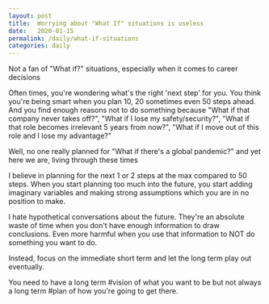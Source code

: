 ```yaml
---
layout: post
title:  Worrying about "What If" situations is useless
date:   2020-01-15
permalink: /daily/what-if-situations
categories: daily
---
```


Not a fan of "What if?" situations, especially when it comes to career decisions

Often times, you're wondering what's the right 'next step' for you. You think you're being smart when you plan 10, 20 sometimes even 50 steps ahead. And you find enough reasons not to do something because "What if that company never takes off?", "What if I lose my safety/security?", "What if that role becomes irrelevant 5 years from now?", "What if I move out of this role and I lose my advantage?"

Well, no one really planned for "What if there's a global pandemic?" and yet here we are, living through these times

I believe in planning for the next 1 or 2 steps at the max compared to 50 steps. When you start planning too much into the future, you start adding imaginary variables and making strong assumptions which you are in no position to make.

I hate hypothetical conversations about the future. They're an absolute waste of time when you don't have enough information to draw conclusions. Even more harmful when you use that information to NOT do something you want to do.

Instead, focus on the immediate short term and let the long term play out eventually.

You need to have a long term #vision of what you want to be but not always a long term #plan of how you're going to get there.

